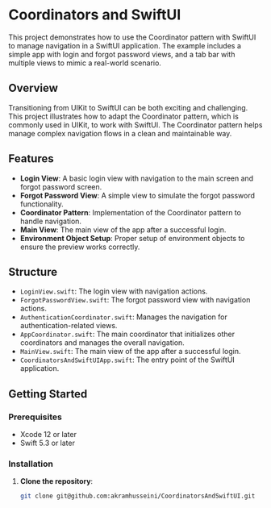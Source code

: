 # Coordinators and SwiftUI

This project demonstrates how to use the Coordinator pattern with SwiftUI to manage navigation in a SwiftUI application. The example includes a simple app with login and forgot password views, and a tab bar with multiple views to mimic a real-world scenario.

## Overview

Transitioning from UIKit to SwiftUI can be both exciting and challenging. This project illustrates how to adapt the Coordinator pattern, which is commonly used in UIKit, to work with SwiftUI. The Coordinator pattern helps manage complex navigation flows in a clean and maintainable way.

## Features

- **Login View**: A basic login view with navigation to the main screen and forgot password screen.
- **Forgot Password View**: A simple view to simulate the forgot password functionality.
- **Coordinator Pattern**: Implementation of the Coordinator pattern to handle navigation.
- **Main View**: The main view of the app after a successful login.
- **Environment Object Setup**: Proper setup of environment objects to ensure the preview works correctly.

## Structure

- `LoginView.swift`: The login view with navigation actions.
- `ForgotPasswordView.swift`: The forgot password view with navigation actions.
- `AuthenticationCoordinator.swift`: Manages the navigation for authentication-related views.
- `AppCoordinator.swift`: The main coordinator that initializes other coordinators and manages the overall navigation.
- `MainView.swift`: The main view of the app after a successful login.
- `CoordinatorsAndSwiftUIApp.swift`: The entry point of the SwiftUI application.

## Getting Started

### Prerequisites

- Xcode 12 or later
- Swift 5.3 or later

### Installation

1. **Clone the repository**:
   ```bash
   git clone git@github.com:akramhusseini/CoordinatorsAndSwiftUI.git
